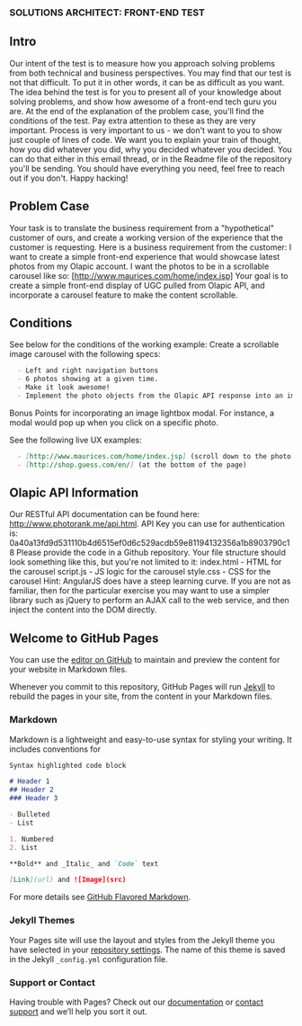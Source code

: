 ### SOLUTIONS ARCHITECT: FRONT-END TEST

## Intro
Our intent of the test is to measure how you approach solving problems from both technical and business perspectives. You may find that our test is not that difficult. To put it in other words, it can be as difficult as you want. The idea behind the test is for you to present all of your knowledge about solving problems, and show how awesome of a front-end tech guru you are.
At the end of the explanation of the problem case, you'll find the conditions of the test. Pay extra attention to these as they are very important.
Process is very important to us - we don't want to you to show just couple of lines of code. We want you to explain your train of thought, how you did whatever you did, why you decided whatever you decided. You can do that either in this email thread, or in the Readme file of the repository you'll be sending.
You should have everything you need, feel free to reach out if you don't. Happy hacking!
## Problem Case

Your task is to translate the business requirement from a "hypothetical" customer of ours, and create a working version of the experience that the customer is requesting.
Here is a business requirement from the customer:
I want to create a simple front-end experience that would showcase latest photos from my Olapic account. I want the photos to be in a scrollable
carousel like so: [http://www.maurices.com/home/index.jsp]
Your goal is to create a simple front-end display of UGC pulled from Olapic API, and incorporate a carousel feature to make the content
scrollable.
## Conditions
See below for the conditions of the working example:
Create a scrollable image carousel with the following specs:
```markdown
  - Left and right navigation buttons
  - 6 photos showing at a given time.
  - Make it look awesome!
  - Implement the photo objects from the Olapic API response into an image carousel
```
Bonus Points for incorporating an image lightbox modal. For instance, a modal would pop up when you click on a specific photo.

See the following live UX examples:
```markdown
  - [http://www.maurices.com/home/index.jsp] (scroll down to the photo carousel component powered by Olapic
  - [http://shop.guess.com/en/] (at the bottom of the page)
```
## Olapic API Information
Our RESTful API documentation can be found here: http://www.photorank.me/api.html.
API Key you can use for authentication is: 0a40a13fd9d531110b4d6515ef0d6c529acdb59e81194132356a1b8903790c18
Please provide the code in a Github repository. Your file structure should look something like this, but you're not limited to it:
index.html - HTML for the carousel
script.js - JS logic for the carousel
style.css - CSS for the carousel
Hint:
AngularJS does have a steep learning curve. If you are not as familiar, then for the particular exercise you may want to use a simpler library such
as jQuery to perform an AJAX call to the web service, and then inject the content into the DOM directly.



## Welcome to GitHub Pages

You can use the [editor on GitHub](https://github.com/EdwinDian/Olapic_Test/edit/master/README.md) to maintain and preview the content for your website in Markdown files.

Whenever you commit to this repository, GitHub Pages will run [Jekyll](https://jekyllrb.com/) to rebuild the pages in your site, from the content in your Markdown files.

### Markdown

Markdown is a lightweight and easy-to-use syntax for styling your writing. It includes conventions for

```markdown
Syntax highlighted code block

# Header 1
## Header 2
### Header 3

- Bulleted
- List

1. Numbered
2. List

**Bold** and _Italic_ and `Code` text

[Link](url) and ![Image](src)
```

For more details see [GitHub Flavored Markdown](https://guides.github.com/features/mastering-markdown/).

### Jekyll Themes

Your Pages site will use the layout and styles from the Jekyll theme you have selected in your [repository settings](https://github.com/EdwinDian/Olapic_Test/settings). The name of this theme is saved in the Jekyll `_config.yml` configuration file.

### Support or Contact

Having trouble with Pages? Check out our [documentation](https://help.github.com/categories/github-pages-basics/) or [contact support](https://github.com/contact) and we’ll help you sort it out.
